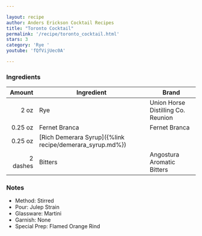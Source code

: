 ```yaml
---

layout: recipe
author: Anders Erickson Cocktail Recipes
title: "Toronto Cocktail"
permalink: '/recipe/toronto_cocktail.html'
stars: 3
category: 'Rye '
youtube: 'fQfVijUec0A'

---
```


### Ingredients

| Amount  | Ingredient               | Brand                                   |
| -------: | -------------------------------------------------------- | ---------------------------------- |
|     2 oz | Rye                                                      | Union Horse Distilling Co. Reunion |
|  0.25 oz | Fernet Branca                                            | Fernet Branca                      |
|  0.25 oz | [Rich Demerara Syrup]({%link recipe/demerara_syrup.md%}) |
| 2 dashes | Bitters                                                  | Angostura Aromatic Bitters         |

### Notes

- Method: Stirred
- Pour: Julep Strain
- Glassware: Martini
- Garnish: None
- Special Prep: Flamed Orange Rind

